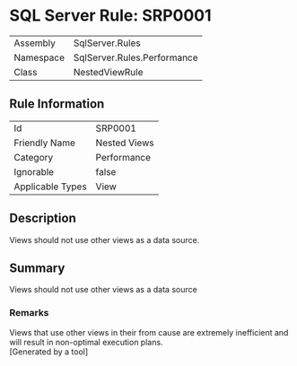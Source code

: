 # SQL Server Rule: SRP0001
  
|    |    |
|----|----|
| Assembly | SqlServer.Rules |
| Namespace | SqlServer.Rules.Performance |
| Class | NestedViewRule |
  
## Rule Information
  
|    |    |
|----|----|
| Id | SRP0001 |
| Friendly Name | Nested Views |
| Category | Performance |
| Ignorable | false |
| Applicable Types | View  |
  
## Description
  
Views should not use other views as a data source.
  
## Summary
  
Views should not use other views as a data source
  
### Remarks
  
Views that use other views in their from cause are extremely inefficient and will result in non-optimal execution plans.  
[Generated by a tool]
